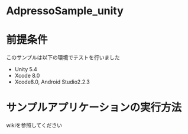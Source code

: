 AdpressoSample_unity
=========

前提条件
==========

このサンプルは以下の環境でテストを行いました

- Unity 5.4
- Xcode 8.0
- Xcode8.0, Android Studio2.2.3

サンプルアプリケーションの実行方法
=======

wikiを参照してください
